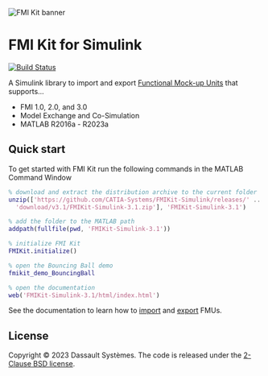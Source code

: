 ![FMI Kit banner](docs/images/banner.png)

# FMI Kit for Simulink

[![Build Status](https://dev.azure.com/CATIA-Systems/FMIKit-Simulink/_apis/build/status/CATIA-Systems.FMIKit-Simulink?branchName=master)](https://dev.azure.com/CATIA-Systems/FMIKit-Simulink/_build/latest?definitionId=4&branchName=master)

A Simulink library to import and export [Functional Mock-up Units](https://fmi-standard.org/) that supports...

- FMI 1.0, 2.0, and 3.0
- Model Exchange and Co-Simulation
- MATLAB R2016a - R2023a

## Quick start

To get started with FMI Kit run the following commands in the MATLAB Command Window

```matlab
% download and extract the distribution archive to the current folder
unzip(['https://github.com/CATIA-Systems/FMIKit-Simulink/releases/' ...
  'download/v3.1/FMIKit-Simulink-3.1.zip'], 'FMIKit-Simulink-3.1')

% add the folder to the MATLAB path
addpath(fullfile(pwd, 'FMIKit-Simulink-3.1'))

% initialize FMI Kit
FMIKit.initialize()

% open the Bouncing Ball demo
fmikit_demo_BouncingBall

% open the documentation
web('FMIKit-Simulink-3.1/html/index.html')
```

See the documentation to learn how to [import](docs/fmu_import.md) and [export](docs/fmu_export.md) FMUs.

## License

Copyright &copy; 2023 Dassault Syst&egrave;mes.
The code is released under the [2-Clause BSD license](LICENSE.txt).
